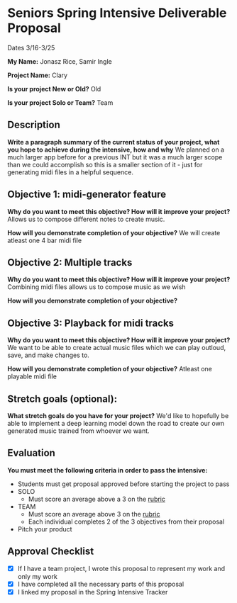 # Seniors Spring Intensive Deliverable Proposal 

Dates 3/16-3/25

**My Name:** Jonasz Rice, Samir Ingle

**Project Name:** Clary

**Is your project New or Old?** Old

**Is your project Solo or Team?** Team


## Description

**Write a paragraph summary of the current status of your project, what you hope to achieve during the intensive, how and why**
We planned on a much larger app before for a previous INT but it was a much larger scope than we could accomplish so 
this is a smaller section of it - just for generating midi files in a helpful sequence. 

## Objective 1: midi-generator feature

**Why do you want to meet this objective? How will it improve your project?** 
Allows us to compose different notes to create music.

**How will you demonstrate completion of your objective?** 
We will create atleast one 4 bar midi file

## Objective 2: Multiple tracks
**Why do you want to meet this objective? How will it improve your project?** 
Combining midi files allows us to compose music as we wish

**How will you demonstrate completion of your objective?** 

## Objective 3: Playback for midi tracks
**Why do you want to meet this objective? How will it improve your project?** 
We want to be able to create actual music files which we can play outloud, save,
and make changes to. 

**How will you demonstrate completion of your objective?** 
Atleast one playable midi file

## Stretch goals (optional):

**What stretch goals do you have for your project?**
We'd like to hopefully be able to implement a deep learning model down the road to
create our own generated music trained from whoever we want. 

## Evaluation

**You must meet the following criteria in order to pass the intensive:**

- Students must get proposal approved before starting the project to pass
- SOLO
    - Must score an average above a 3 on the [rubric]
- TEAM
    - Must score an average above 3 on the [rubric]
    - Each individual completes 2 of the 3 objectives from their proposal
- Pitch your product


[rubric]:https://docs.google.com/document/d/1IOQDmohLBEBT-hyr-2vgw1mbZUNsq3fHxVfH0oRmVt0/edit



## Approval Checklist
- [x] If I have a team project, I wrote this proposal to represent my work and only my work
- [x] I have completed all the necessary parts of this proposal
- [x] I linked my proposal in the Spring Intensive Tracker
